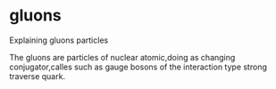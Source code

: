 # gluons
Explaining gluons particles

The gluons are particles of nuclear atomic,doing as changing conjugator,calles such as gauge bosons of the interaction type strong traverse quark.
